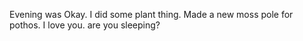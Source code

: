 Evening was Okay. I did some plant thing. Made a new moss pole for pothos.
I love you. are you sleeping?
